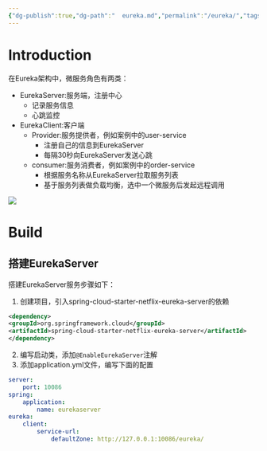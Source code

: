 ```yaml
---
{"dg-publish":true,"dg-path":"  eureka.md","permalink":"/eureka/","tags":["CS/microservices/middlewares"],"created":"2022-11-04T17:48:28.275+08:00","updated":"2023-08-27T05:13:02.496+08:00"}
---
```



# Introduction


在Eureka架构中，微服务角色有两类：

- EurekaServer:服务端，注册中心
	- 记录服务信息
	- 心跳监控
- EurekaClient:客户端
	- Provider:服务提供者，例如案例中的user-service
		- 注册自己的信息到EurekaServer
		- 每隔30秒向EurekaServer发送心跳
	- consumer:服务消费者，例如案例中的order-service
		- 根据服务名称从EurekaServer拉取服务列表
		- 基于服务列表做负载均衡，选中一个微服务后发起远程调用


![](https://gcore.jsdelivr.net/gh/AlexLiu2022/resources/img/diagram-of-how-eureka-works.png)



# Build

## 搭建EurekaServer

搭建EurekaServer服务步骤如下：

1. 创建项目，引入spring-cloud-starter-netflix-eureka-server的依赖

```xml
<dependency>
<groupId>org.springframework.cloud</groupId>
<artifactId>spring-cloud-starter-netflix-eureka-server</artifactId>
</dependency>
```
2. 编写启动类，添加`@EnableEurekaServer`注解 
3. 添加application.yml文件，编写下面的配置
```yml
server:
	port: 10086
spring:
	application:
		name: eurekaserver
eureka:
	client:
		service-url:
			defaultZone: http://127.0.0.1:10086/eureka/
```